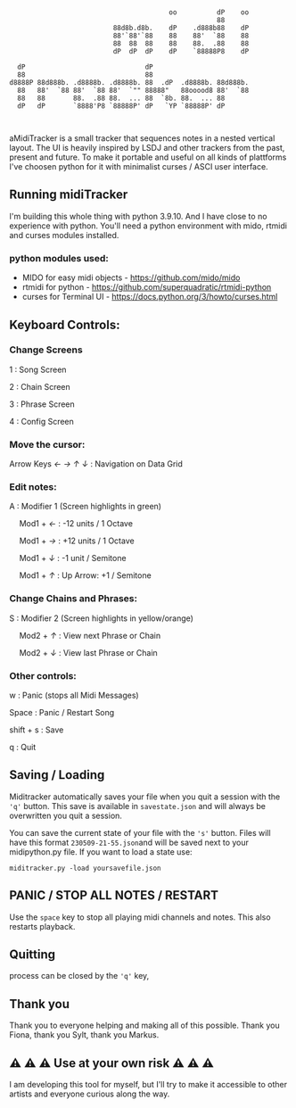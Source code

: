```


                                        oo          dP    oo 
                                                    88       
                          88d8b.d8b.    dP    .d888b88    dP 
                          88'`88'`88    88    88'  `88    88 
                          88  88  88    88    88.  .88    88 
                          dP  dP  dP    dP    `88888P8    dP  
                                                                       
  dP                              dP                         
  88                              88                         
d8888P 88d888b. .d8888b. .d8888b. 88  .dP  .d8888b. 88d888b. 
  88   88'  `88 88'  `88 88'  `"" 88888"   88ooood8 88'  `88 
  88   88       88.  .88 88.  ... 88  `8b. 88.  ... 88       
  dP   dP       `8888'P8 `88888P' dP   `YP `88888P' dP       
                                                             
                                                                  
```                                 


aMidiTracker is a small tracker that sequences notes in a nested vertical layout. The UI is heavily inspired by LSDJ and other trackers from the past, present and future. To make it portable and useful on all kinds of plattforms I've choosen python for it with minimalist curses / ASCI user interface.


## Running midiTracker

I'm building this whole thing with python 3.9.10. And I have close to no experience with python. You'll need a python environment with mido, rtmidi and curses modules installed.

### python modules used:
- MIDO for easy midi objects - https://github.com/mido/mido
- rtmidi for python - https://github.com/superquadratic/rtmidi-python
- curses for Terminal UI - https://docs.python.org/3/howto/curses.html


## Keyboard Controls:

### Change Screens

1 : Song Screen

2 : Chain Screen

3 : Phrase Screen

4 : Config Screen


### Move the cursor:

Arrow Keys *← → ↑ ↓* : Navigation on Data Grid

### Edit notes:

A : Modifier 1 (Screen highlights in green)

&emsp; Mod1 + *←* : -12 units / 1 Octave

&emsp; Mod1 + *→* : +12 units / 1 Octave

&emsp; Mod1 + *↓* : -1 unit / Semitone

&emsp; Mod1 + *↑* : Up Arrow: +1 / Semitone

### Change Chains and Phrases:

S : Modifier 2 (Screen highlights in yellow/orange)

&emsp; Mod2 + *↑* : View next Phrase or Chain

&emsp; Mod2 + *↓* : View last Phrase or Chain

### Other controls:

w : Panic (stops all Midi Messages)

Space : Panic / Restart Song

shift + s : Save

q : Quit


## Saving / Loading

Miditracker automatically saves your file when you quit a session with the ```'q'``` button. This save is available in ```savestate.json``` and will always be overwritten you quit a session.

You can save the current state of your file with the ```'s'``` button. Files will have this format ```230509-21-55.json```and will be saved next to your midipython.py file. If you want to load a state use:

```miditracker.py -load yoursavefile.json```

## PANIC / STOP ALL NOTES / RESTART
Use the ```space``` key to stop all playing midi channels and notes. This also restarts playback.

## Quitting
process can be closed by the ```'q'``` key,

## Thank you
Thank you to everyone helping and making all of this possible. Thank you Fiona, thank you Sylt, thank you Markus.




## ⚠️ ⚠️ ⚠️ Use at your own risk ⚠️ ⚠️ ⚠️
I am developing this tool for myself, but I'll try to make it accessible to other artists and everyone curious along the way.


